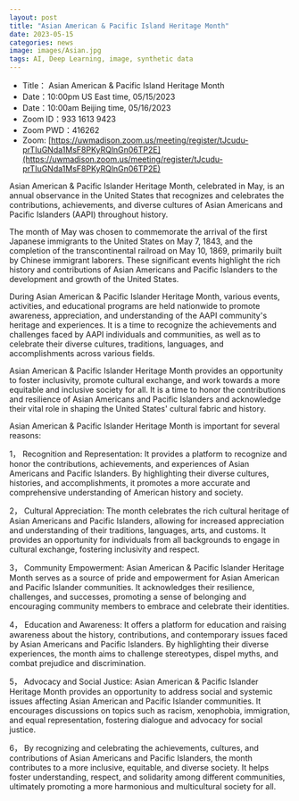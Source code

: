 ```yaml
---
layout: post
title: "Asian American & Pacific Island Heritage Month"
date: 2023-05-15
categories: news
image: images/Asian.jpg
tags: AI, Deep Learning, image, synthetic data
---
```


- Title： Asian American & Pacific Island Heritage Month
- Date：10:00pm US East time, 05/15/2023
- Date：10:00am Beijing time, 05/16/2023
- Zoom  ID：933 1613 9423
- Zoom PWD：416262
- Zoom: [https://uwmadison.zoom.us/meeting/register/tJcudu-prTIuGNda1MsF8PKyRQlnGn06TP2E](https://uwmadison.zoom.us/meeting/register/tJcudu-prTIuGNda1MsF8PKyRQlnGn06TP2E)

Asian American & Pacific Islander Heritage Month, celebrated in May, is an annual observance in the United States that recognizes and celebrates the contributions, achievements, and diverse cultures of Asian Americans and Pacific Islanders (AAPI) throughout history.

The month of May was chosen to commemorate the arrival of the first Japanese immigrants to the United States on May 7, 1843, and the completion of the transcontinental railroad on May 10, 1869, primarily built by Chinese immigrant laborers. These significant events highlight the rich history and contributions of Asian Americans and Pacific Islanders to the development and growth of the United States.

During Asian American & Pacific Islander Heritage Month, various events, activities, and educational programs are held nationwide to promote awareness, appreciation, and understanding of the AAPI community's heritage and experiences. It is a time to recognize the achievements and challenges faced by AAPI individuals and communities, as well as to celebrate their diverse cultures, traditions, languages, and accomplishments across various fields.

Asian American & Pacific Islander Heritage Month provides an opportunity to foster inclusivity, promote cultural exchange, and work towards a more equitable and inclusive society for all. It is a time to honor the contributions and resilience of Asian Americans and Pacific Islanders and acknowledge their vital role in shaping the United States' cultural fabric and history.

Asian American & Pacific Islander Heritage Month is important for several reasons:

1， Recognition and Representation: It provides a platform to recognize and honor the contributions, achievements, and experiences of Asian Americans and Pacific Islanders. By highlighting their diverse cultures, histories, and accomplishments, it promotes a more accurate and comprehensive understanding of American history and society.

2， Cultural Appreciation: The month celebrates the rich cultural heritage of Asian Americans and Pacific Islanders, allowing for increased appreciation and understanding of their traditions, languages, arts, and customs. It provides an opportunity for individuals from all backgrounds to engage in cultural exchange, fostering inclusivity and respect.

3， Community Empowerment: Asian American & Pacific Islander Heritage Month serves as a source of pride and empowerment for Asian American and Pacific Islander communities. It acknowledges their resilience, challenges, and successes, promoting a sense of belonging and encouraging community members to embrace and celebrate their identities.

4， Education and Awareness: It offers a platform for education and raising awareness about the history, contributions, and contemporary issues faced by Asian Americans and Pacific Islanders. By highlighting their diverse experiences, the month aims to challenge stereotypes, dispel myths, and combat prejudice and discrimination.

5， Advocacy and Social Justice: Asian American & Pacific Islander Heritage Month provides an opportunity to address social and systemic issues affecting Asian American and Pacific Islander communities. It encourages discussions on topics such as racism, xenophobia, immigration, and equal representation, fostering dialogue and advocacy for social justice.

6， By recognizing and celebrating the achievements, cultures, and contributions of Asian Americans and Pacific Islanders, the month contributes to a more inclusive, equitable, and diverse society. It helps foster understanding, respect, and solidarity among different communities, ultimately promoting a more harmonious and multicultural society for all.



